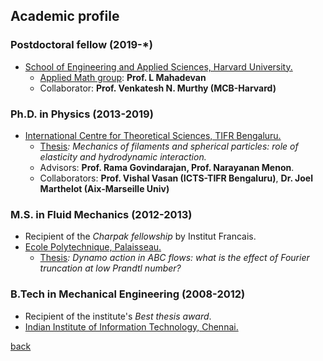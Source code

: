 ## [](#header-2)Academic profile
### [](#header-3) Postdoctoral fellow (2019-*)
* [School of Engineering and Applied Sciences, Harvard University.](http://www.seas.harvard.edu)
	- [Applied Math group](https://www.seas.harvard.edu/softmat/): **Prof. L Mahadevan**
    - Collaborator: **Prof. Venkatesh N. Murthy (MCB-Harvard)**

### [](#header-3) Ph.D. in Physics (2013-2019)
* [International Centre for Theoretical Sciences, TIFR Bengaluru.](http://www.icts.res.in)
	- [Thesis](https://drive.google.com/file/d/18Jo4n4aU79etWbhs4fPXq2DOnauR8BoI/view?usp=sharing)_: Mechanics of filaments and spherical particles: role of elasticity and hydrodynamic interaction._
	- Advisors: **Prof. Rama Govindarajan, Prof. Narayanan Menon**.
    - Collaborators: **Prof. Vishal Vasan (ICTS-TIFR Bengaluru)**, **Dr. Joel Marthelot (Aix-Marseille Univ)**

### [](#header-3) M.S. in Fluid Mechanics (2012-2013)
* Recipient of the _Charpak fellowship_ by Institut Francais.
* [Ecole Polytechnique, Palaisseau.](https://www.polytechnique.edu)
	- [Thesis](https://drive.google.com/file/d/191LhINv_6u4mhgZZgJZj5BbPv4PT4iYS/view?usp=sharing)_: Dynamo action in ABC flows: what is the effect of Fourier truncation at low Prandtl number?_
    
### [](#header-3) B.Tech in Mechanical Engineering (2008-2012)
* Recipient of the institute's _Best thesis award_.
* [Indian Institute of Information Technology, Chennai.](https://www.iiitdm.ac.in)

[back](./)
